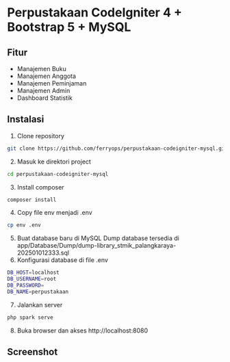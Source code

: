 # Perpustakaan CodeIgniter 4 + Bootstrap 5 + MySQL

## Fitur

- Manajemen Buku
- Manajemen Anggota
- Manajemen Peminjaman
- Manajemen Admin
- Dashboard Statistik

## Instalasi

1. Clone repository

```bash
git clone https://github.com/ferryops/perpustakaan-codeigniter-mysql.git
```

2. Masuk ke direktori project

```bash
cd perpustakaan-codeigniter-mysql
```

3. Install composer

```bash
composer install
```

4. Copy file env menjadi .env

```bash
cp env .env
```

5. Buat database baru di MySQL
   Dump database tersedia di app/Database/Dump/dump-library_stmik_palangkaraya-202501012333.sql
6. Konfigurasi database di file .env

```bash
DB_HOST=localhost
DB_USERNAME=root
DB_PASSWORD=
DB_NAME=perpustakaan
```

7. Jalankan server

```bash
php spark serve
```

8. Buka browser dan akses http://localhost:8080

## Screenshot
